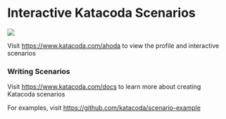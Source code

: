 # Interactive Katacoda Scenarios

[![](http://shields.katacoda.com/katacoda/ahoda/count.svg)](https://www.katacoda.com/ahoda "Get your profile on Katacoda.com")

Visit https://www.katacoda.com/ahoda to view the profile and interactive scenarios

### Writing Scenarios
Visit https://www.katacoda.com/docs to learn more about creating Katacoda scenarios

For examples, visit https://github.com/katacoda/scenario-example
